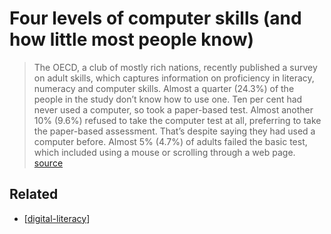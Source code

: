 # Four levels of computer skills (and how little most people know)

> The OECD, a club of mostly rich nations, recently published a survey on adult skills, which captures information on proficiency in literacy, numeracy and computer skills.
> Almost a quarter (24.3%) of the people in the study don’t know how to use one. Ten per cent had never used a computer, so took a paper-based test.
> Almost another 10% (9.6%) refused to take the computer test at all, preferring to take the paper-based assessment. That’s despite saying they had used a computer before.
> Almost 5% (4.7%) of adults failed the basic test, which included using a mouse or scrolling through a web page. [source](https://www.weforum.org/agenda/2017/02/a-quarter-of-adults-can-t-use-a-computer?utm_content=buffer21385&utm_medium=social&utm_source=twitter.com&utm_campaign=buffer)

## Related

- [[digital-literacy]]

[//begin]: # "Autogenerated link references for markdown compatibility"
[digital-literacy]: ../digital-literacy.md "Digital Literacy"
[//end]: # "Autogenerated link references"
